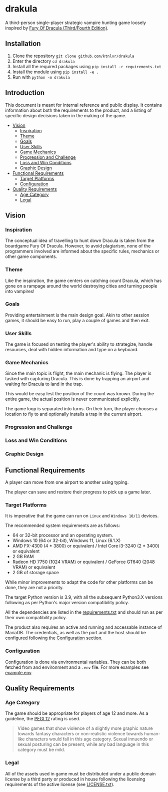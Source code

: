 # drakula

A third-person single-player strategic vampire hunting game
loosely inspired by [Fury Of Dracula (Third/Fourth Edition)](https://boardgamegeek.com/boardgame/181279/fury-of-dracula-thirdfourth-edition).

## Installation

1. Clone the repository `git clone github.com/ktnlvr/drakula`
2. Enter the directory `cd drakula`
3. Install all the required packages using `pip install -r requirements.txt`
4. Install the module using `pip install -e .`
5. Run with `python -m drakula`

## Introduction

This document is meant for internal reference and public display. It contains information about both the requirements
to the product, and a listing of specific design decisions taken in the making of the game.

* [Vision](#vision)
  * [Inspiration](#inspiration)
  * [Theme](#theme)
  * [Goals](#goals)
  * [User Skills](#user-skills)
  * [Game Mechanics](#game-mechanics)
  * [Progression and Challenge](#progression-and-challenge)
  * [Loss and Win Conditions](#loss-and-win-conditions)
  * [Graphic Design](#graphic-design)
* [Functional Requirements](#functional-requirements)
  * [Target Platforms](#target-platforms)
  * [Configuration](#configuration)
* [Quality Requirements](#quality-requirements)
  * [Age Category](#age-category)
  * [Legal](#legal)

## Vision

### Inspiration

The conceptual idea of travelling to hunt down Dracula is taken from the boardgame Fury Of Dracula. However, to avoid plagiarism, none of the programmers involved are informed about the specific rules, mechanics or other game components.

### Theme

Like the inspiration, the game centers on catching count Dracula, which has gone on a rampage around the world destroying cities and turning people into vampires!

### Goals

Providing entertainment is the main design goal. Akin to other session games, it should be easy to run, play a couple of games and then exit.


### User Skills

The game is focused on testing the player's ability to strategize, handle resources, deal with hidden information and type on a keyboard.

### Game Mechanics

Since the main topic is flight, the main mechanic is flying.
The player is tasked with capturing Dracula. This is done by trapping an airport and waiting for Dracula to land in the trap.

This would be easy lest the position of the count was known. During the entire game, the actual position is never communicated explicitly.

The game loop is separated into turns. On their turn, the player chooses a location to fly to and optionally installs a
trap in the current airport.

### Progression and Challenge

### Loss and Win Conditions

### Graphic Design

## Functional Requirements

A player can move from one airport to another using typing.

The player can save and restore their progress to pick up a game later.

### Target Platforms

It is imperative that the game can run on `Linux` and `Windows 10/11` devices.

The recommended system requirements are as follows:
* 64 or 32-bit processor and an operating system.
* Windows 10 (64 or 32-bit), Windows 11, Linux (6.1.X)
* AMD FX-4300 (4 * 3800) or equivalent / Intel Core i3-3240 (2 * 3400) or equivalent
* 2 GB RAM
* Radeon HD 7750 (1024 VRAM) or equivalent / GeForce GT640 (2048 VRAM) or equivalent
* 2 GB of storage space

While minor improvements to adapt the code for other platforms can be done, they are not a priority.

The target Python version is 3.9, with all the subsequent Python3.X versions following as per Python's major
version compatibility policy.

All the dependencies are listed in the [requirements.txt](./requirements.txt) and should run as per their own compatibility policy.

The product also requires an active and running and accessable instance of MariaDB. The credentials, as well as the
port and the host should be configured following the [Configuration](#configuration) section.

### Configuration

Configuration is done via environmental variables. They can be both fetched from and environment and a `.env` file.
For more examples see [example.env](./example.env).

## Quality Requirements

### Age Category

The game should be appropriate for players of age 12 and more. As a guideline, the [PEGI 12](https://pegi.info/what-do-the-labels-mean) rating is used.

> Video games that show violence of a slightly more graphic nature towards fantasy characters or non-realistic violence towards human-like characters would fall in this age category. Sexual innuendo or sexual posturing can be present, while any bad language in this category must be mild.

### Legal

All of the assets used in game must be distributed under a public domain license by a third party or produced in house
following the licensing requirements of the active license (see [LICENSE.txt](./LICENSE.txt)).